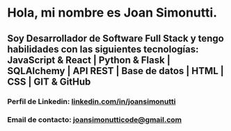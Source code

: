 # Hola, mi nombre es **Joan Simonutti**.

## Soy Desarrollador de Software Full Stack y tengo habilidades con las siguientes tecnologías: JavaScript & React | Python & Flask | SQLAlchemy | API REST | Base de datos | HTML | CSS | GIT & GitHub

### **Perfil de Linkedin:** [linkedin.com/in/joansimonutti](https://www.linkedin.com/in/joansimonutti/)
### **Email de contacto:** [joansimonutticode@gmail.com](mailto:joansimonutticode@gmail.com)
